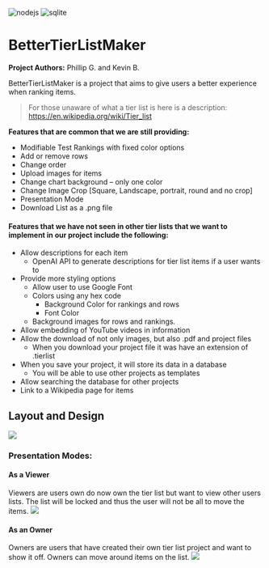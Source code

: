 ![nodejs](https://img.shields.io/badge/Node%20js-339933?style=for-the-badge&logo=nodedotjs&logoColor=white)
![sqlite](https://img.shields.io/badge/Sqlite-003B57?style=for-the-badge&logo=sqlite&logoColor=white)

# BetterTierListMaker
<b>Project Authors:</b> Phillip G. and Kevin B.

BetterTierListMaker is a project that aims to give users a better experience when ranking items.

>For those unaware of what a tier list is here is a description: https://en.wikipedia.org/wiki/Tier_list

<b>Features that are common that we are still providing:</b>

-  Modifiable Test Rankings with fixed color options  
-  Add or remove rows  
-  Change order  
-  Upload images for items  
-  Change chart background  –  only one color  
-  Change Image Crop [Square, Landscape, portrait, round and no crop]  
-  Presentation Mode  
-  Download List as a .png file
#### Features that we have not seen in other tier lists that we want to implement in our project include the following:
* Allow descriptions for each item
	* OpenAI API to generate descriptions for tier list items if a user wants to
* Provide more styling options
	* Allow user to use Google Font
	* Colors using any hex code
		* Background Color for rankings and rows
		* Font Color
	* Background images for rows and rankings. 
* Allow embedding of YouTube videos in information
* Allow the download of not only images, but also .pdf and project files
	* When you download your project file it was have an extension of .tierlist
* When you save your project, it will store its data in a database
	* You will be able to use other projects as templates
* Allow searching the database for other projects
* Link to a Wikipedia page  for items
## Layout and Design
<img src="https://pbgmidi.tech/cs310/CS 310 - Design Presentation.png">

### Presentation Modes:
#### As a Viewer
Viewers are users own do now own the tier list but want to view other users lists. The list will be locked and thus the user will not be all to move the items.
<img src="https://pbgmidi.tech/cs310/CS 310 - Design Presentation2.png">
#### As an Owner
Owners are users that have created their own tier list project and want to show it off. Owners can move around items on the list.
<img src="https://pbgmidi.tech/cs310/CS 310 - Design Presentation3.png">
